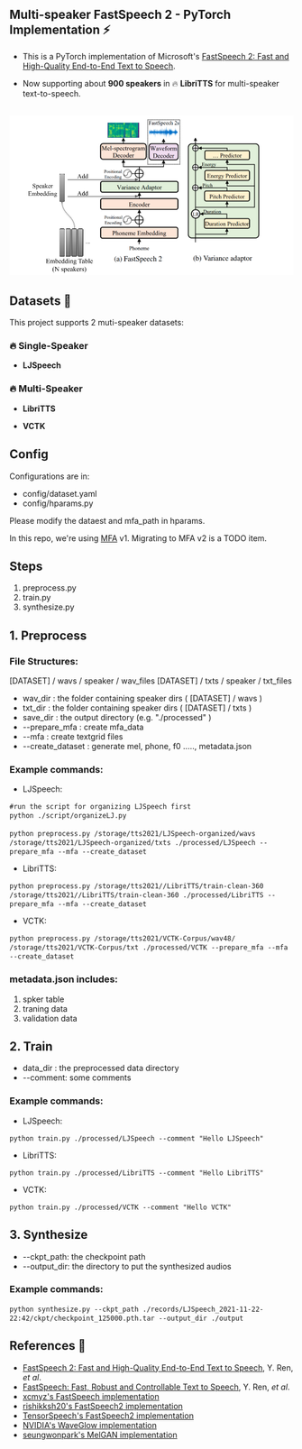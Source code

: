 ## Multi-speaker FastSpeech 2 - PyTorch Implementation :zap:

* This is a PyTorch implementation of Microsoft's [FastSpeech 2: Fast and High-Quality End-to-End Text to Speech](https://arxiv.org/abs/2006.04558). 

* Now supporting about **900 speakers** in :fire: **LibriTTS** for multi-speaker text-to-speech.

<p align="center">
    <br>
    <img src="https://github.com/ga642381/FastSpeech2/blob/main/FastSpeech2.png" width="700"/>
    <br>
</p>

## Datasets :elephant:
This project supports 2 muti-speaker datasets:

### :fire: Single-Speaker
- **LJSpeech**

### :fire: Multi-Speaker
- **LibriTTS**

- **VCTK**

## Config

Configurations are in:
* config/dataset.yaml
* config/hparams.py

Please modify the dataest and mfa_path in hparams.

In this repo, we're using [MFA](https://github.com/MontrealCorpusTools/Montreal-Forced-Aligner) v1. Migrating to MFA v2 is a TODO item. 
    
## Steps
1. preprocess.py
2. train.py
3. synthesize.py

## 1. Preprocess
### File Structures:

[DATASET] / wavs / speaker / wav_files
[DATASET] / txts / speaker / txt_files

* wav_dir : the folder containing speaker dirs  ( [DATASET] / wavs )
* txt_dir : the folder containing speaker dirs ( [DATASET] / txts )
* save_dir : the output directory (e.g. "./processed" )
* -\-prepare_mfa : create mfa_data
* -\-mfa : create textgrid files
* -\-create_dataset : generate mel, phone, f0 ....., metadata.json

### Example commands:
* LJSpeech:
``` shell
#run the script for organizing LJSpeech first
python ./script/organizeLJ.py

python preprocess.py /storage/tts2021/LJSpeech-organized/wavs /storage/tts2021/LJSpeech-organized/txts ./processed/LJSpeech --prepare_mfa --mfa --create_dataset
```

* LibriTTS:
``` shell 
python preprocess.py /storage/tts2021//LibriTTS/train-clean-360 /storage/tts2021//LibriTTS/train-clean-360 ./processed/LibriTTS --prepare_mfa --mfa --create_dataset
```

* VCTK:
``` shell
python preprocess.py /storage/tts2021/VCTK-Corpus/wav48/ /storage/tts2021/VCTK-Corpus/txt ./processed/VCTK --prepare_mfa --mfa --create_dataset
```
### metadata.json includes:
1. spker table
2. traning data
3. validation data

## 2. Train
* data_dir : the preprocessed data directory
* -\-comment: some comments

### Example commands:
* LJSpeech:
``` shell
python train.py ./processed/LJSpeech --comment "Hello LJSpeech" 
```
* LibriTTS:
``` shell 
python train.py ./processed/LibriTTS --comment "Hello LibriTTS" 
```

* VCTK:
``` shell
python train.py ./processed/VCTK --comment "Hello VCTK"
```
## 3. Synthesize
* -\-ckpt_path: the checkpoint path
* -\-output_dir: the directory to put the synthesized audios

### Example commands:
``` shell
python synthesize.py --ckpt_path ./records/LJSpeech_2021-11-22-22:42/ckpt/checkpoint_125000.pth.tar --output_dir ./output
```

## References :notebook_with_decorative_cover:
- [FastSpeech 2: Fast and High-Quality End-to-End Text to Speech](https://arxiv.org/abs/2006.04558), Y. Ren, *et al*.
- [FastSpeech: Fast, Robust and Controllable Text to Speech](https://arxiv.org/abs/1905.09263), Y. Ren, *et al*.
- [xcmyz's FastSpeech implementation](https://github.com/xcmyz/FastSpeech)
- [rishikksh20's FastSpeech2 implementation](https://github.com/rishikksh20/FastSpeech2)
- [TensorSpeech's FastSpeech2 implementation](https://github.com/TensorSpeech/TensorflowTTS)
- [NVIDIA's WaveGlow implementation](https://github.com/NVIDIA/waveglow)
- [seungwonpark's MelGAN implementation](https://github.com/seungwonpark/melgan)
